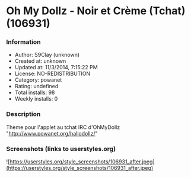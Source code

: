 # Oh My Dollz - Noir et Crème (Tchat) (106931)

### Information
- Author: S9Clay (unknown)
- Created at: unknown
- Updated at: 11/3/2014, 7:15:22 PM
- License: NO-REDISTRIBUTION
- Category: powanet
- Rating: undefined
- Total installs: 98
- Weekly installs: 0


### Description
Thème pour l'applet au tchat IRC d'OhMyDollz "http://www.powanet.org/hallodollz/"


### Screenshots (links to userstyles.org)
![https://userstyles.org/style_screenshots/106931_after.jpeg](https://userstyles.org/style_screenshots/106931_after.jpeg)


